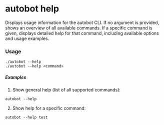 # autobot help

Displays usage information for the autobot CLI. If no argument is provided, shows an overview of all available commands. If a specific command is given, displays detailed help for that command, including available options and usage examples.

### Usage

```shell
./autobot --help
./autobot --help <command>
```

##### Examples

1. Show general help (list of all supported commands):

```shell
autobot --help
```

2. Show help for a specific command:

```shell
autobot --help test
```
